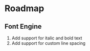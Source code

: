 # Roadmap
## Font Engine
1. Add support for italic and bold text
2. Add support for custom line spacing
   

